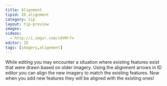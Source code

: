 ```yaml
---
title: Alignment
tipid: ID_alignment
category: tip
layout: tip-preview
images: 
videos: 
  - http://i.imgur.com/cOVMr7x 
editor: ID
tags: [imagery,alignment]
---
```


While editing you may encounter a situation where existing features exist that were drawn based on older imagery. 
Using the alignment arrows in ID editor you can align the new imagery to match the existing features. Now when you add
new features they will be aligned with the existing ones!
